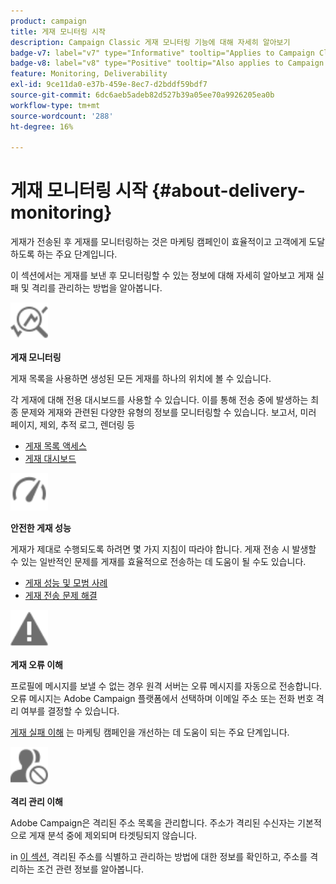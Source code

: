 ```yaml
---
product: campaign
title: 게재 모니터링 시작
description: Campaign Classic 게재 모니터링 기능에 대해 자세히 알아보기
badge-v7: label="v7" type="Informative" tooltip="Applies to Campaign Classic v7"
badge-v8: label="v8" type="Positive" tooltip="Also applies to Campaign v8"
feature: Monitoring, Deliverability
exl-id: 9ce11da0-e37b-459e-8ec7-d2bddf59bdf7
source-git-commit: 6dc6aeb5adeb82d527b39a05ee70a9926205ea0b
workflow-type: tm+mt
source-wordcount: '288'
ht-degree: 16%

---
```


# 게재 모니터링 시작 {#about-delivery-monitoring}



게재가 전송된 후 게재를 모니터링하는 것은 마케팅 캠페인이 효율적이고 고객에게 도달하도록 하는 주요 단계입니다.

이 섹션에서는 게재를 보낸 후 모니터링할 수 있는 정보에 대해 자세히 알아보고 게재 실패 및 격리를 관리하는 방법을 알아봅니다.

<img src="assets/do-not-localize/icon_monitor.svg" width="60px">

**게재 모니터링**

게재 목록을 사용하면 생성된 모든 게재를 하나의 위치에 볼 수 있습니다.

각 게재에 대해 전용 대시보드를 사용할 수 있습니다. 이를 통해 전송 중에 발생하는 최종 문제와 게재와 관련된 다양한 유형의 정보를 모니터링할 수 있습니다. 보고서, 미러 페이지, 제외, 추적 로그, 렌더링 등

* [게재 목록 액세스](list-of-deliveries.md)
* [게재 대시보드](delivery-dashboard.md)

<img src="assets/do-not-localize/icon_guidelines.svg" width="60px">

**안전한 게재 성능**

게재가 제대로 수행되도록 하려면 몇 가지 지침이 따라야 합니다. 게재 전송 시 발생할 수 있는 일반적인 문제를 게재를 효율적으로 전송하는 데 도움이 될 수도 있습니다.

* [게재 성능 및 모범 사례](delivery-performances.md)
* [게재 전송 문제 해결](delivery-troubleshooting.md)

<img src="assets/do-not-localize/icon_failure.svg" width="60px">

**게재 오류 이해**

프로필에 메시지를 보낼 수 없는 경우 원격 서버는 오류 메시지를 자동으로 전송합니다. 오류 메시지는 Adobe Campaign 플랫폼에서 선택하며 이메일 주소 또는 전화 번호 격리 여부를 결정할 수 있습니다.

[게재 실패 이해](understanding-delivery-failures.md) 는 마케팅 캠페인을 개선하는 데 도움이 되는 주요 단계입니다.

<img src="assets/do-not-localize/icon_quarantine.svg" width="60px">

**격리 관리 이해**

Adobe Campaign은 격리된 주소 목록을 관리합니다. 주소가 격리된 수신자는 기본적으로 게재 분석 중에 제외되며 타겟팅되지 않습니다.

in [이 섹션](understanding-quarantine-management.md), 격리된 주소를 식별하고 관리하는 방법에 대한 정보를 확인하고, 주소를 격리하는 조건 관련 정보를 알아봅니다.
